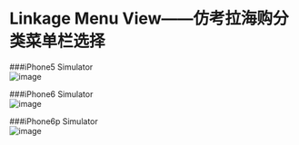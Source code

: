 # Linkage Menu View——仿考拉海购分类菜单栏选择

###iPhone5 Simulator      
![image](https://github.com/EmotionV/LinkageMenu/blob/master/gif/i5.gif)      
      
###iPhone6 Simulator   
![image](https://github.com/EmotionV/LinkageMenu/blob/master/gif/i6.gif)     
   
###iPhone6p Simulator   
![image](https://github.com/EmotionV/LinkageMenu/blob/master/gif/i6p.gif)   
   
   
  



